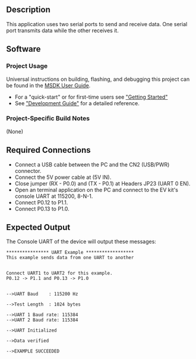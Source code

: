 ## Description

This application uses two serial ports to send and receive data.  One serial port transmits data while the other receives it.

## Software

### Project Usage

Universal instructions on building, flashing, and debugging this project can be found in the [MSDK User Guide](https://analog-devices-msdk.github.io/msdk/USERGUIDE/).

- For a "quick-start" or for first-time users see ["Getting Started"](https://analog-devices-msdk.github.io/msdk/USERGUIDE/#getting-started)
- See ["Development Guide"](https://analog-devices-msdk.github.io/msdk/USERGUIDE/#development-guide) for a detailed reference.

### Project-Specific Build Notes

(None)

## Required Connections

-   Connect a USB cable between the PC and the CN2 (USB/PWR) connector.
-   Connect the 5V power cable at (5V IN).
-   Close jumper (RX - P0.0) and (TX - P0.1) at Headers JP23 (UART 0 EN).
-   Open an terminal application on the PC and connect to the EV kit's console UART at 115200, 8-N-1.
-   Connect P0.12 to P1.1.
-   Connect P0.13 to P1.0.

## Expected Output

The Console UART of the device will output these messages:

```
**************** UART Example ******************
This example sends data from one UART to another


Connect UART1 to UART2 for this example.
P0.12 -> P1.1 and P0.13 -> P1.0


-->UART Baud    : 115200 Hz

-->Test Length  : 1024 bytes

-->UART 1 Baud rate: 115384
-->UART 2 Baud rate: 115384

-->UART Initialized

-->Data verified

-->EXAMPLE SUCCEEDED
```

